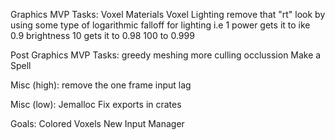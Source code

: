 Graphics MVP Tasks:
    Voxel Materials
    Voxel Lighting
        remove that "rt" look by using some type of logarithmic falloff for lighting i.e
        1 power gets it to ike 0.9 brightness 
        10 gets it to 0.98
        100 to 0.999


Post Graphics MVP Tasks:
    greedy meshing
    more culling occlussion
    Make a Spell

Misc (high):
    remove the one frame input lag

Misc (low):
    Jemalloc
    Fix exports in crates



Goals:
   Colored Voxels
   New Input Manager